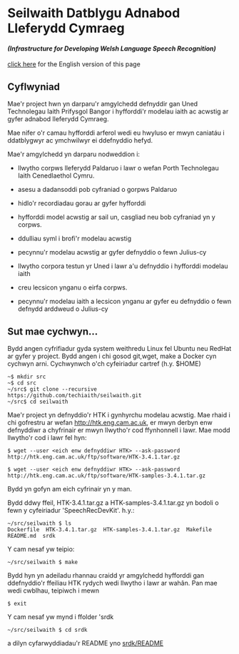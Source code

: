 # Seilwaith Datblygu Adnabod Lleferydd Cymraeg
#### *(Infrastructure for Developing Welsh Language Speech Recognition)*
[click here](README_en.md) for the English version of this page

## Cyflwyniad
Mae'r project hwn yn darparu'r amgylchedd defnyddir gan Uned Technolegau Iaith Prifysgol Bangor i hyfforddi'r modelau iaith ac acwstig ar gyfer adnabod lleferydd Cymraeg.

Mae nifer o'r camau hyfforddi arferol wedi eu hwyluso er mwyn caniatáu i ddatblygwyr ac ymchwilwyr ei ddefnyddio hefyd. 

Mae'r amgylchedd yn darparu nodweddion i:

 - llwytho corpws lleferydd Paldaruo i lawr o wefan Porth Technolegau Iaith Cenedlaethol Cymru. 
 - asesu a dadansoddi pob cyfraniad o gorpws Paldaruo
 - hidlo'r recordiadau gorau ar gyfer hyfforddi
 - hyfforddi model acwstig ar sail un, casgliad neu bob cyfraniad yn y corpws.
 - ddulliau syml i brofi'r modelau acwstig
 - pecynnu'r modelau acwstig ar gyfer defnyddio o fewn Julius-cy

 - llwytho corpora testun yr Uned i lawr a'u defnyddio i hyfforddi modelau iaith
 - creu lecsicon ynganu o eirfa corpws.
 - pecynnu'r modelau iaith a lecsicon ynganu ar gyfer eu defnyddio o fewn defnydd arddweud o Julius-cy

## Sut mae cychwyn...
Bydd angen cyfrifiadur gyda system weithredu Linux fel Ubuntu neu RedHat ar gyfer y project. Bydd angen i chi gosod git,wget, make  a Docker cyn cychwyn arni. Cychwynwch o'ch cyfeiriadur cartref (h.y. $HOME)

```
~$ mkdir src
~$ cd src
~/src$ git clone --recursive https://github.com/techiaith/seilwaith.git
~/src$ cd seilwaith
```

Mae'r project yn defnyddio'r HTK i gynhyrchu modelau acwstig. Mae rhaid i chi gofrestru ar wefan http://htk.eng.cam.ac.uk, er mwyn derbyn enw defnyddiwr a chyfrinair er mwyn llwytho'r cod ffynhonnell i lawr. Mae modd llwytho'r cod i lawr fel hyn:

`$ wget --user <eich enw defnyddiwr HTK> --ask-password http://htk.eng.cam.ac.uk/ftp/software/HTK-3.4.1.tar.gz`

`$ wget --user <eich enw defnyddiwr HTK> --ask-password http://htk.eng.cam.ac.uk/ftp/software/HTK-samples-3.4.1.tar.gz`

Bydd yn gofyn am eich cyfrinair yn y man.

Bydd ddwy ffeil, HTK-3.4.1.tar.gz a HTK-samples-3.4.1.tar.gz yn bodoli o fewn y cyfeiriadur 'SpeechRecDevKit'. h.y.:

```
~/src/seilwaith $ ls
Dockerfile  HTK-3.4.1.tar.gz  HTK-samples-3.4.1.tar.gz  Makefile  README.md  srdk
```

Y cam nesaf yw teipio:

`~/src/seilwaith $ make`

Bydd hyn yn adeiladu rhannau craidd yr amgylchedd hyfforddi gan ddefnyddio'r ffeiliau HTK rydych wedi llwytho i lawr ar wahân. Pan mae wedi cwblhau, teipiwch i mewn 

`$ exit`
 
Y cam nesaf yw mynd i ffolder 'srdk

`~/src/seilwaith $ cd srdk`

a dilyn cyfarwyddiadau'r README yno [srdk/README](srdk/README.md)

